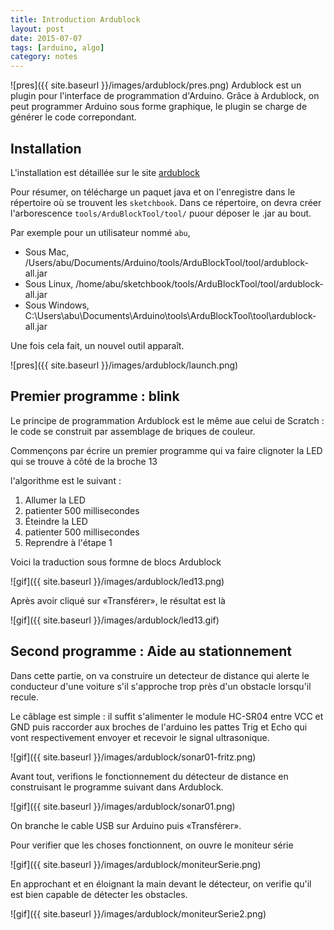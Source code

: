 ```yaml
---
title: Introduction Ardublock
layout: post
date: 2015-07-07
tags: [arduino, algo]
category: notes
---
```


![pres]({{ site.baseurl }}/images/ardublock/pres.png)
Ardublock est un plugin pour l'interface de programmation d'Arduino.
Grâce à Ardublock, on peut programmer Arduino sous forme graphique, le
plugin se charge de générer le code correpondant.


## Installation

L'installation est détaillée sur le site [ardublock](http://blog.ardublock.com/engetting-started-ardublockzhardublock/)

Pour résumer, on télécharge un paquet java et on l'enregistre dans le répertoire
où se trouvent les `sketchbook`. Dans ce répertoire, on devra créer l'arborescence
`tools/ArduBlockTool/tool/` puour déposer le .jar au bout.

Par exemple pour un utilisateur nommé `abu`,

- Sous Mac, /Users/abu/Documents/Arduino/tools/ArduBlockTool/tool/ardublock-all.jar
- Sous Linux, /home/abu/sketchbook/tools/ArduBlockTool/tool/ardublock-all.jar
- Sous Windows, C:\Users\abu\Documents\Arduino\tools\ArduBlockTool\tool\ardublock-all.jar

Une fois cela fait, un nouvel outil apparaît.

![pres]({{ site.baseurl }}/images/ardublock/launch.png)


## Premier programme : blink

Le principe de programmation Ardublock est le même aue celui de Scratch :
le code se construit par assemblage de briques de couleur.

Commençons par écrire un premier programme qui va faire clignoter la LED qui se
trouve à côté de la broche 13

l'algorithme est le suivant :

1. Allumer la LED
2. patienter 500 millisecondes
3. Éteindre la LED
4. patienter 500 millisecondes
5. Reprendre à l'étape 1

Voici la traduction sous formne de blocs Ardublock


![gif]({{ site.baseurl }}/images/ardublock/led13.png)

Après avoir cliqué sur «Transférer», le résultat est là

![gif]({{ site.baseurl }}/images/ardublock/led13.gif)

## Second programme : Aide au stationnement

Dans cette partie, on va construire un detecteur de distance qui alerte
le conducteur d'une voiture s'il s'approche trop près d'un obstacle lorsqu'il
recule.

Le câblage est simple : il suffit s'alimenter le module HC-SR04 entre VCC et GND
puis raccorder aux broches de l'arduino les pattes Trig et Echo qui vont respectivement
envoyer et recevoir le signal ultrasonique.

![gif]({{ site.baseurl }}/images/ardublock/sonar01-fritz.png)

Avant tout, verifions le fonctionnement du détecteur de distance en construisant
le programme suivant dans Ardublock.

![gif]({{ site.baseurl }}/images/ardublock/sonar01.png)

On branche le cable USB sur Arduino puis «Transférer».

Pour verifier que les choses fonctionnent, on ouvre le moniteur série

![gif]({{ site.baseurl }}/images/ardublock/moniteurSerie.png)

En approchant et en éloignant la main devant le détecteur, on verifie qu'il est
bien capable de détecter les obstacles.

![gif]({{ site.baseurl }}/images/ardublock/moniteurSerie2.png)

